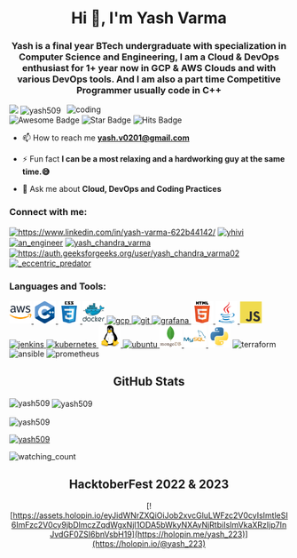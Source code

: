 

<h1 align="center">Hi 👋, I'm Yash Varma</h1>
<h3 align="center">Yash is a final year BTech undergraduate with specialization in Computer Science and Engineering, I am a Cloud & DevOps enthusiast for 1+ year now in GCP & AWS Clouds and with various DevOps tools. And I am also a part time Competitive Programmer usually code in C++</h3>

<img align="right" alt="coding" width="400" src="https://cdn.dribbble.com/users/1162077/screenshots/3848914/programmer.gif">

<p align="left">

<img src="https://img.shields.io/static/v1?label=hello&message=world&color=green?style=plastic&logo=appveyor" />
<img src="https://komarev.com/ghpvc/?username=yash509&label=Profile%20views&color=0e75b6&style=flat" alt="yash509" /> <img src="https://cdn.rawgit.com/sindresorhus/awesome/d7305f38d29fed78fa85652e3a63e154dd8e8829/media/badge.svg" alt="Awesome Badge"/> <img src="https://img.shields.io/static/v1?label=%F0%9F%8C%9F&message=If%20Useful&style=style=flat&color=BC4E99" alt="Star Badge"/> <img src="http://hits.dwyl.com/abhisheknaiidu/awesome-github-profile-readme.svg" alt="Hits Badge"/></p>
  
- 📫 How to reach me **yash.v0201@gmail.com**

- ⚡ Fun fact **I can be a most relaxing and a hardworking guy at the same time.😅**

- 💬 Ask me about **Cloud, DevOps and Coding Practices**

<h3 align="left">Connect with me:</h3>
<p align="left">
<a href="https://linkedin.com/in/https://www.linkedin.com/in/yash-varma-622b44142/" target="blank"><img align="center" src="https://raw.githubusercontent.com/rahuldkjain/github-profile-readme-generator/master/src/images/icons/Social/linked-in-alt.svg" alt="https://www.linkedin.com/in/yash-varma-622b44142/" height="30" width="40" /></a>
<a href="https://www.codechef.com/users/yhivi" target="blank"><img align="center" src="https://cdn.jsdelivr.net/npm/simple-icons@3.1.0/icons/codechef.svg" alt="yhivi" height="30" width="40" /></a>
<a href="https://www.hackerrank.com/an_engineer" target="blank"><img align="center" src="https://raw.githubusercontent.com/rahuldkjain/github-profile-readme-generator/master/src/images/icons/Social/hackerrank.svg" alt="an_engineer" height="30" width="40" /></a>
<a href="https://www.leetcode.com/yash_chandra_varma" target="blank"><img align="center" src="https://raw.githubusercontent.com/rahuldkjain/github-profile-readme-generator/master/src/images/icons/Social/leet-code.svg" alt="yash_chandra_varma" height="30" width="40" /></a>
<a href="https://auth.geeksforgeeks.org/user/https://auth.geeksforgeeks.org/user/yash_chandra_varma02" target="blank"><img align="center" src="https://raw.githubusercontent.com/rahuldkjain/github-profile-readme-generator/master/src/images/icons/Social/geeks-for-geeks.svg" alt="https://auth.geeksforgeeks.org/user/yash_chandra_varma02" height="30" width="40" /></a>
<a href="https://discord.gg/_eccentric_predator" target="blank"><img align="center" src="https://raw.githubusercontent.com/rahuldkjain/github-profile-readme-generator/master/src/images/icons/Social/discord.svg" alt="_eccentric_predator" height="30" width="40" /></a>
</p>

<h3 align="left">Languages and Tools:</h3>
<p align="left"> <a href="https://aws.amazon.com" target="_blank" rel="noreferrer"> <img src="https://raw.githubusercontent.com/devicons/devicon/master/icons/amazonwebservices/amazonwebservices-original-wordmark.svg" alt="aws" width="40" height="40"/> </a> <a href="https://www.w3schools.com/cpp/" target="_blank" rel="noreferrer"> <img src="https://raw.githubusercontent.com/devicons/devicon/master/icons/cplusplus/cplusplus-original.svg" alt="cplusplus" width="40" height="40"/> </a> <a href="https://www.w3schools.com/css/" target="_blank" rel="noreferrer"> <img src="https://raw.githubusercontent.com/devicons/devicon/master/icons/css3/css3-original-wordmark.svg" alt="css3" width="40" height="40"/> </a> <a href="https://www.docker.com/" target="_blank" rel="noreferrer"> <img src="https://raw.githubusercontent.com/devicons/devicon/master/icons/docker/docker-original-wordmark.svg" alt="docker" width="40" height="40"/> </a> <a href="https://cloud.google.com" target="_blank" rel="noreferrer"> <img src="https://www.vectorlogo.zone/logos/google_cloud/google_cloud-icon.svg" alt="gcp" width="40" height="40"/> </a> <a href="https://git-scm.com/" target="_blank" rel="noreferrer"> <img src="https://www.vectorlogo.zone/logos/git-scm/git-scm-icon.svg" alt="git" width="40" height="40"/> </a> <a href="https://grafana.com" target="_blank" rel="noreferrer"> <img src="https://www.vectorlogo.zone/logos/grafana/grafana-icon.svg" alt="grafana" width="40" height="40"/> </a> <a href="https://www.w3.org/html/" target="_blank" rel="noreferrer"> <img src="https://raw.githubusercontent.com/devicons/devicon/master/icons/html5/html5-original-wordmark.svg" alt="html5" width="40" height="40"/> </a> <a href="https://www.java.com" target="_blank" rel="noreferrer"> <img src="https://raw.githubusercontent.com/devicons/devicon/master/icons/java/java-original.svg" alt="java" width="40" height="40"/> </a> <a href="https://developer.mozilla.org/en-US/docs/Web/JavaScript" target="_blank" rel="noreferrer"> <img src="https://raw.githubusercontent.com/devicons/devicon/master/icons/javascript/javascript-original.svg" alt="javascript" width="40" height="40"/> </a> <a href="https://www.jenkins.io" target="_blank" rel="noreferrer"> <img src="https://www.vectorlogo.zone/logos/jenkins/jenkins-icon.svg" alt="jenkins" width="40" height="40"/> </a> <a href="https://kubernetes.io" target="_blank" rel="noreferrer"> <img src="https://www.vectorlogo.zone/logos/kubernetes/kubernetes-icon.svg" alt="kubernetes" width="40" height="40"/> </a> <a href="https://www.linux.org/" target="_blank" rel="noreferrer"> <img src="https://raw.githubusercontent.com/devicons/devicon/master/icons/linux/linux-original.svg" alt="linux" width="40" height="40"/> </a> <a href="https://www.mongodb.com/" target="_blank" rel="noreferrer"> <img src="https://static.javatpoint.com/linux/images/ubuntu-logo6.png" alt="ubuntu" width="40" height="40"> <img src="https://raw.githubusercontent.com/devicons/devicon/master/icons/mongodb/mongodb-original-wordmark.svg" alt="mongodb" width="40" height="40"/> </a> <a href="https://www.mysql.com/" target="_blank" rel="noreferrer"> <img src="https://raw.githubusercontent.com/devicons/devicon/master/icons/mysql/mysql-original-wordmark.svg" alt="mysql" width="40" height="40"/> </a> <a href="https://www.python.org" target="_blank" rel="noreferrer"> <img src="https://raw.githubusercontent.com/devicons/devicon/master/icons/python/python-original.svg" alt="python" width="40" height="40"/></a>
<img src="https://static-00.iconduck.com/assets.00/terraform-icon-1803x2048-hodrzd3t.png" alt="terraform" width="40" height="40"> <img src="https://levelupla.io/wp-content/uploads/2020/05/ansiblelogo.png" alt="ansible" width="40" height="40"> <img src="https://upload.wikimedia.org/wikipedia/commons/thumb/3/38/Prometheus_software_logo.svg/115px-Prometheus_software_logo.svg.png" alt="prometheus" width="40" height="40"></p>

<h2 align="center">GitHub Stats</h2>

<p><img align="left" src="https://github-readme-stats.vercel.app/api/top-langs?username=yash509&show_icons=true&locale=en&layout=compact" alt="yash509" /></p>

<p>&nbsp;<img align="center" src="https://github-readme-stats.vercel.app/api?username=yash509&show_icons=true&locale=en" alt="yash509" /></p>

<p><img align="center" src="https://github-readme-streak-stats.herokuapp.com/?user=yash509&" alt="yash509" /></p>

<p align="left"> <a href="https://github.com/ryo-ma/github-profile-trophy"><img src="https://github-profile-trophy.vercel.app/?username=yash509" alt="yash509" /></a> </p>

<img src="https://widgetbite.com/stats/{random-guid}" alt="watching_count" />

<h2 align="center">HacktoberFest 2022 & 2023</h2>

<div align="center">   
  
[![https://assets.holopin.io/eyJidWNrZXQiOiJob2xvcGluLWFzc2V0cyIsImtleSI6ImFzc2V0cy9jbDlmczZqdWgxNjI1ODA5bWkyNXAyNjRtbiIsImVkaXRzIjp7InJvdGF0ZSI6bnVsbH19](https://holopin.me/yash_223)](https://holopin.io/@yash_223)

</div>



<!--
**yash509/yash509** is a ✨ _special_ ✨ repository because its `README.md` (this file) appears on your GitHub profile.

Here are some ideas to get you started:

- 🔭 I’m currently working on ...
- 🌱 I’m currently learning ...
- 👯 I’m looking to collaborate on ...
- 🤔 I’m looking for help with ...
- 💬 Ask me about ...
- 📫 How to reach me: ...
- 😄 Pronouns: ...
- ⚡ Fun fact: ...
-->
